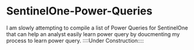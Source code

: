 # SentinelOne-Power-Queries


I am slowly attempting to compile a list of Power Queries for SentinelOne that can help an analyst easily learn power query by doucmenting my process to learn power query. ::::Under Construction::::  


